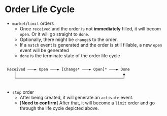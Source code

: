 # Order Life Cycle

- `market`/`limit` orders
  - Once `received` and the order is not **immediately** filled, it will becom `open`. Or it will go straight to `done`.
  - Optionally, there might be `change`s to the order.
  - If a `match` event is generated and the order is still fillable, a new `open` event will be generated
  - `done` is the terminate state of the order life cycle
```
                                           
 Received ───► Open ───► [Change* ───► Open]* ───► Done 
    │                                               ▲   
    └───────────────────────────────────────────────┘   
                                           
```
- `stop` order
  - After being created, it will generate an `activate` event.
  - [**Need to confirm**] After that, it will become a `limit` order and go through the life cycle depicted above.